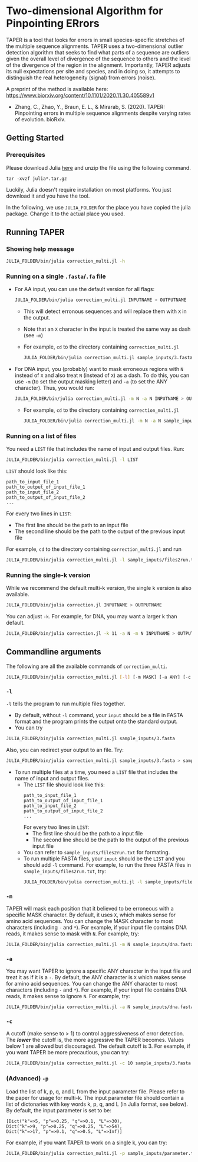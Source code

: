 # Two-dimensional Algorithm for Pinpointing ERrors

TAPER is a tool that looks for errors in small species-specific stretches of the multiple sequence alignments. TAPER uses a two-dimensional outlier detection algorithm that seeks to find what parts of a sequence are outliers given the overall level of divergence of the sequence to others and the level of the divergence of the region in the alignment. Importantly, TAPER adjusts its null expectations per site and species, and in doing so, it attempts to distinguish the real heterogeneity (signal) from errors (noise).

A preprint of the method is available here: https://www.biorxiv.org/content/10.1101/2020.11.30.405589v1

* Zhang, C., Zhao, Y., Braun, E. L., & Mirarab, S. (2020). TAPER: Pinpointing errors in multiple sequence alignments despite varying rates of evolution. bioRxiv.

## Getting Started

### Prerequisites

Please download Julia [here](https://julialang.org/downloads/) and unzip the file using the following command.

```
tar -xvzf julia*.tar.gz
```

Luckily, Julia doesn't require installation on most platforms. You just download it and you have the tool. 

In the following, we use `JULIA_FOLDER` for the place you have copied the julia package. Change it to the actual place you used. 

## Running TAPER

### Showing help message

``` bash
JULIA_FOLDER/bin/julia correction_multi.jl -h
```

### Running on a single `.fasta`/`.fa` file

* For AA input, you can use the default version for all flags:

    ``` bash
    JULIA_FOLDER/bin/julia correction_multi.jl INPUTNAME > OUTPUTNAME
    ```
  * This will detect erronous sequences and will replace them with `X` in the output. 
  * Note that an `X` character in the input is treated the same way as dash (see `-m`)
  * For example, `cd` to the directory containing `correction_multi.jl`

    ``` bash
    JULIA_FOLDER/bin/julia correction_multi.jl sample_inputs/3.fasta > sample_inputs/3.out.fasta
    ```

* For DNA input, you (probably) want to mask erroneous regions with `N` instead of `X` and also treat `N` (instead of `X`) as a dash. To do this,  you can use `-m` (to set the output masking letter) and  `-a` (to set the ANY character). Thus, you would run:

    ``` bash
    JULIA_FOLDER/bin/julia correction_multi.jl -m N -a N INPUTNAME > OUTPUTNAME
    ```    
  * For example, `cd` to the directory containing `correction_multi.jl`

    ``` bash
    JULIA_FOLDER/bin/julia correction_multi.jl -m N -a N sample_inputs/dna.fasta > sample_inputs/dna.out.fasta
    ```


### Running on a list of files

You need a `LIST` file that includes the name of input and output files. Run:

``` bash
JULIA_FOLDER/bin/julia correction_multi.jl -l LIST
```

`LIST` should look like this:

```
path_to_input_file_1
path_to_output_of_input_file_1
path_to_input_file_2
path_to_output_of_input_file_2
...
```

For every two lines in `LIST`:

- The first line should be the path to an input file
- The second line should be the path to the output of the previous input file

For example, `cd` to the directory containing `correction_multi.jl` and run

``` bash
JULIA_FOLDER/bin/julia correction_multi.jl -l sample_inputs/files2run.txt
```


### Running the single-k version

While we recommend the default multi-k version, the single k version is also available. 


``` bash
JULIA_FOLDER/bin/julia correction.jl INPUTNAME > OUTPUTNAME
```

You can adjust `-k`. For example, for DNA, you may want a larger k than default.

``` bash
JULIA_FOLDER/bin/julia correction.jl -k 11 -a N -m N INPUTNAME > OUTPUTNAME
```

## Commandline arguments 

The following are all the available commands of `correction_multi`. 

``` bash
JULIA_FOLDER/bin/julia correction_multi.jl [-l] [-m MASK] [-a ANY] [-c CUTOFF] input
```

### `-l` 

`-l` tells the program to run multiple files together. 
*  By default, without `-l` command, your `input` should be a file in FASTA format and the program prints the output onto the standard output. 
*  You can try 
  ``` bash
  JULIA_FOLDER/bin/julia correction_multi.jl sample_inputs/3.fasta
  ```
  Also, you can redirect your output to an file. Try:
  ``` bash
  JULIA_FOLDER/bin/julia correction_multi.jl sample_inputs/3.fasta > sample_inputs/3.out.fasta
  ```
* To run multiple files at a time, you need a `LIST` file that includes the name of input and output files. 
  * The `LIST` file should look like this:
    ```
    path_to_input_file_1
    path_to_output_of_input_file_1
    path_to_input_file_2
    path_to_output_of_input_file_2
    ...
    ```
    For every two lines in `LIST`:
    - The first line should be the path to a input file
    - The second line should be the path to the output of the previous input file
  - You can refer to `sample_inputs/files2run.txt` for formating.
  - To run multiple FASTA files, your `input` should be the `LIST` and you should add `-l` command. For example, to run the three FASTA files in `sample_inputs/files2run.txt`, try:
    ``` bash
    JULIA_FOLDER/bin/julia correction_multi.jl -l sample_inputs/files2run.txt
    ```

### `-m`

TAPER will mask each position that it believed to be erroneous with a specific MASK character. By default, it uses `X`, which makes sense for amino acid sequences. You can change the MASK character to most characters (including `-` and `*`). For example, if your input file contains DNA reads, it makes sense to mask with `N`. For example, try:

``` bash
JULIA_FOLDER/bin/julia correction_multi.jl -m N sample_inputs/dna.fasta
```

### `-a`

You may want TAPER to ignore a specific ANY character in the input file and treat it as if it is a `-`. By default, the ANY character is `X` which makes sense for amino acid sequences. You can change the ANY character to most characters (including `-` and `*`). For example, if your input file contains DNA reads, it makes sense to ignore `N`. For example, try:

``` bash
JULIA_FOLDER/bin/julia correction_multi.jl -a N sample_inputs/dna.fasta
```

### `-c`

A cutoff (make sense to > 1) to control aggressiveness of error detection. The ***lower*** the cutoff is, the more aggressive the TAPER becomes. Values below 1 are allowed but discouraged. The default cutoff is 3. For example, if you want TAPER be more precautious, you can try:

``` bash
JULIA_FOLDER/bin/julia correction_multi.jl -c 10 sample_inputs/3.fasta > sample_inputs/3.out.fasta
```

### (Advanced) `-p`

Load the list of k, p, q, and L from the input parameter file. Please refer to the paper for usage for multi-k. The input parameter file should contain a list of dictonaries with key words k, p, q, and L (in Julia format, see below). By default, the input parameter is set to be:

```
[Dict("k"=>5, "p"=>0.25, "q"=>0.1, "L"=>30),
Dict("k"=>9, "p"=>0.25, "q"=>0.25, "L"=>54),
Dict("k"=>17, "p"=>0.1, "q"=>0.5, "L"=>Inf)]
```


For example, if you want TAPER to work on a single k, you can try:

``` bash
JULIA_FOLDER/bin/julia correction_multi.jl -p sample_inputs/parameter.txt sample_inputs/3.fasta
```
